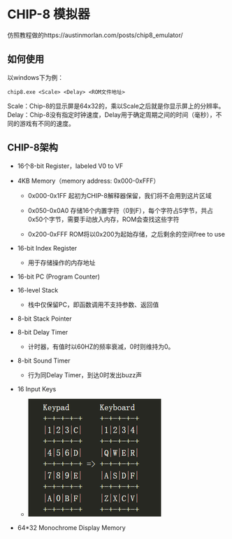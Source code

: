 # CHIP-8 模拟器

仿照教程做的https://austinmorlan.com/posts/chip8_emulator/

## 如何使用

以windows下为例：

```shell
chip8.exe <Scale> <Delay> <ROM文件地址>
```

Scale：Chip-8的显示屏是64x32的，乘以Scale之后就是你显示屏上的分辨率。
Delay：Chip-8没有指定时钟速度，Delay用于确定周期之间的时间（毫秒），不同的游戏有不同的速度。

## CHIP-8架构

* 16个8-bit Register，labeled V0 to VF

* 4KB Memory（memory address: 0x000-0xFFF）
  * 0x000-0x1FF 起初为CHIP-8解释器保留，我们将不会用到这片区域
  
  * 0x050-0x0A0 存储16个内置字符（0到F），每个字符占5字节，共占0x50个字节，需要手动放入内存，ROM会查找这些字符
  
  * 0x200-0xFFF ROM将以0x200为起始存储，之后剩余的空间free to use
  
* 16-bit Index Register
  * 用于存储操作的内存地址
* 16-bit PC (Program Counter)

* 16-level Stack
  * 栈中仅保留PC，即函数调用不支持参数、返回值

* 8-bit Stack Pointer

* 8-bit Delay Timer
  * 计时器，有值时以60HZ的频率衰减，0时则维持为0。
* 8-bit Sound Timer
  * 行为同Delay Timer，到达0时发出buzz声
* 16 Input Keys
  * ![](figs/1.png)
* 64\*32 Monochrome Display Memory

 